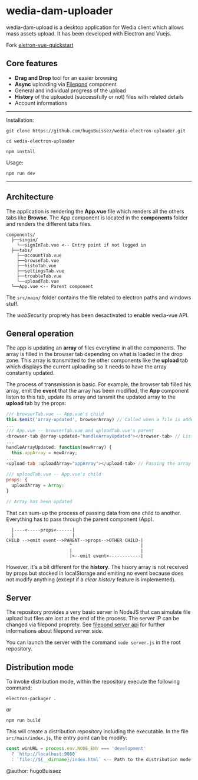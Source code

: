 # **wedia-dam-uploader**

wedia-dam-upload is a desktop application for Wedia client which allows mass assets upload. It has been developed with Electron and Vuejs.

Fork [eletron-vue-quickstart](https://github.com/SimulatedGREG/electron-vue)

## Core features

- **Drag and Drop** tool for an easier browsing 
- **Async** uploading via [Filepond](https://github.com/pqina/vue-filepond) component
- General and individual progress of the upload
- **History** of the uploaded (successfully or not) files with related details
- Account informations

--- 

Installation: 

`git clone https://github.com/hugoBuissez/wedia-electron-uploader.git`

`cd wedia-electron-uploader`

`npm install`

Usage:

`npm run dev`

---

## Architecture

The application is rendering the **App.vue** file which renders all the others tabs like **Browse**. The App component is located in the **components** folder and renders the different tabs files. 

```
components/
  ├──singin/
    └──signInTab.vue <-- Entry point if not logged in
  ├──tabs/
    ├──accountTab.vue
    ├──browseTab.vue
    ├──histoTab.vue
    ├──settingsTab.vue
    ├──troubleTab.vue
    └──uploadTab.vue
  └──App.vue <-- Parent component
```

The `src/main/` folder contains the file related to electron paths and windows stuff. 

The *webSecurity* proprety has been desactivated to enable wedia-vue API.

## General operation

The app is updating an **array** of files everytime in all the components. The array is filled in the browser tab depending on what is loaded in the drop zone. This array is transmitted to the other components like the **upload** tab which displays the current uploading so it needs to have the array constantly updated. 

The process of transmission is basic. For example, the browser tab filled his array, emit the **event** that the array has been modified, the **App** component listen to this tab, update its array and tansmit the updated array to the **upload** tab by the props:

```javascript
/// browserTab.vue -- App.vue's child
this.$emit('array-updated', browserArray) // Called when a file is added, removed etc...
...
/// App.vue -- browserTab.vue and uploadTab.vue's parent
<browser-tab @array-updated="handleArrayUpdated"></browser-tab> // Listen to browserTab
...
handleArrayUpdated: function(newArray) {
  this.appArray = newArray;
...
<upload-tab :uploadArray="appArray"></upload-tab> // Passing the array as prop

/// uploadTab.vue -- App.vue's child
props: {
  uploadArray = Array;
}

// Array has been updated

```

That can sum-up the process of passing data from one child to another. Everything has to pass through the parent component (App). 

```
  |----<-----props<------|
  |                      |
CHILD -->emit event-->PARENT-->props-->OTHER CHILD-|
                        ^                          |
                        |                          |
                        |<--emit event<------------|
```

However, it's a bit different for the **history**. The hisory array is not received by props but stocked in localStorage and emiting no event because does not modify anything (except if a *clear history* feature is implemented).

## Server 

The repository provides a very basic server in NodeJS that can simulate file upload but files are lost at the end of the process. The server IP can be changed via filepond proprety. See [filepond server api](https://pqina.nl/filepond/docs/patterns/api/server/) for further informations about filepond server side.

You can launch the server with the command `node server.js` in the root repository.

## Distribution mode

To invoke distribution mode, within the repository execute the following command:

`electron-packager .` 

or 

`npm run build`

This will create a distribution repository including the executable. In the file `src/main/index.js`, the entry point can be modify:

```javascript
const winURL = process.env.NODE_ENV === 'development'
  ? `http://localhost:9080`
  : `file://${__dirname}/index.html` <-- Path to the distribution mode entry point
```

@author: hugoBuissez





















